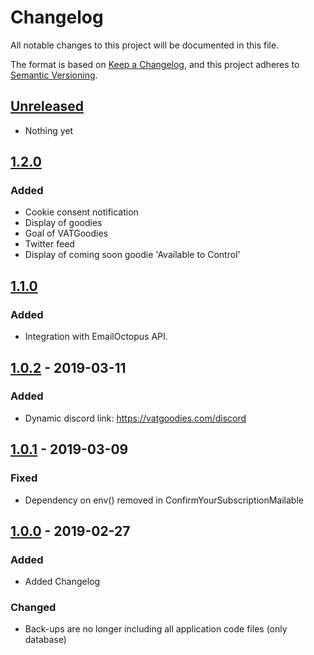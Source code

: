 # Changelog
All  notable changes to this project will be documented in this file.

The format is based on [Keep a Changelog](https://keepachangelog.com/en/1.0.0/),
and this project adheres to [Semantic Versioning](https://semver.org/spec/v2.0.0.html).

## [Unreleased]
- Nothing yet

## [1.2.0](https://github.com/vatsimgoodies/vatgoodies.com/compare/v1.1.0..v1.2.0)
### Added
- Cookie consent notification
- Display of goodies
- Goal of VATGoodies
- Twitter feed
- Display of coming soon goodie 'Available to Control'

## [1.1.0](https://github.com/vatsimgoodies/vatgoodies.com/compare/v1.0.2..v1.1.0)
### Added
- Integration with EmailOctopus API.

## [1.0.2](https://github.com/vatsimgoodies/vatgoodies.com/compare/v1.0.1...v1.0.2) - 2019-03-11
### Added
- Dynamic discord link: https://vatgoodies.com/discord

## [1.0.1](https://github.com/vatsimgoodies/vatgoodies.com/compare/v1.0.0...v1.0.1) - 2019-03-09
### Fixed
- Dependency on env() removed in ConfirmYourSubscriptionMailable

## [1.0.0](https://github.com/vatsimgoodies/vatgoodies.com/compare/v0.3.2...v1.0.0) - 2019-02-27
### Added
- Added Changelog

### Changed
- Back-ups are no longer including all application code files (only database)

[Unreleased]: https://github.com/vatsimgoodies/vatgoodies.com/compare/v1.2.0...HEAD

